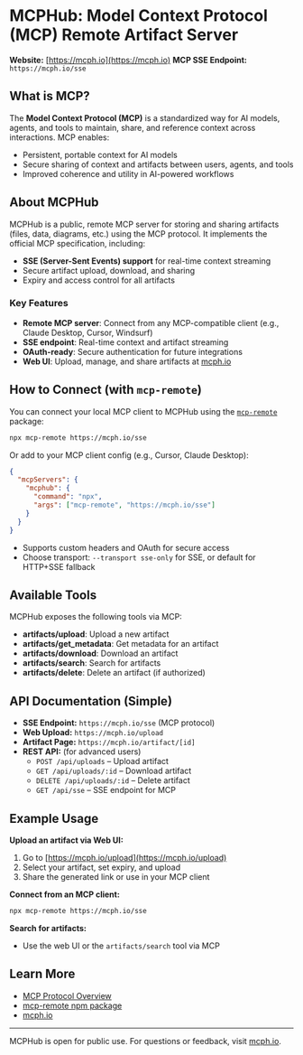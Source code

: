 # MCPHub: Model Context Protocol (MCP) Remote Artifact Server

**Website:** [https://mcph.io](https://mcph.io)
**MCP SSE Endpoint:** `https://mcph.io/sse`

## What is MCP?

The **Model Context Protocol (MCP)** is a standardized way for AI models, agents, and tools to maintain, share, and reference context across interactions. MCP enables:
- Persistent, portable context for AI models
- Secure sharing of context and artifacts between users, agents, and tools
- Improved coherence and utility in AI-powered workflows

## About MCPHub

MCPHub is a public, remote MCP server for storing and sharing artifacts (files, data, diagrams, etc.) using the MCP protocol. It implements the official MCP specification, including:
- **SSE (Server-Sent Events) support** for real-time context streaming
- Secure artifact upload, download, and sharing
- Expiry and access control for all artifacts

### Key Features
- **Remote MCP server**: Connect from any MCP-compatible client (e.g., Claude Desktop, Cursor, Windsurf)
- **SSE endpoint**: Real-time context and artifact streaming
- **OAuth-ready**: Secure authentication for future integrations
- **Web UI**: Upload, manage, and share artifacts at [mcph.io](https://mcph.io)

## How to Connect (with `mcp-remote`)

You can connect your local MCP client to MCPHub using the [`mcp-remote`](https://www.npmjs.com/package/mcp-remote) package:

```sh
npx mcp-remote https://mcph.io/sse
```

Or add to your MCP client config (e.g., Cursor, Claude Desktop):
```json
{
  "mcpServers": {
    "mcphub": {
      "command": "npx",
      "args": ["mcp-remote", "https://mcph.io/sse"]
    }
  }
}
```

- Supports custom headers and OAuth for secure access
- Choose transport: `--transport sse-only` for SSE, or default for HTTP+SSE fallback

## Available Tools

MCPHub exposes the following tools via MCP:
- **artifacts/upload**: Upload a new artifact
- **artifacts/get_metadata**: Get metadata for an artifact
- **artifacts/download**: Download an artifact
- **artifacts/search**: Search for artifacts
- **artifacts/delete**: Delete an artifact (if authorized)

## API Documentation (Simple)

- **SSE Endpoint:** `https://mcph.io/sse` (MCP protocol)
- **Web Upload:** `https://mcph.io/upload`
- **Artifact Page:** `https://mcph.io/artifact/[id]`
- **REST API:** (for advanced users)
  - `POST /api/uploads` – Upload artifact
  - `GET /api/uploads/:id` – Download artifact
  - `DELETE /api/uploads/:id` – Delete artifact
  - `GET /api/sse` – SSE endpoint for MCP

## Example Usage

**Upload an artifact via Web UI:**
1. Go to [https://mcph.io/upload](https://mcph.io/upload)
2. Select your artifact, set expiry, and upload
3. Share the generated link or use in your MCP client

**Connect from an MCP client:**
```sh
npx mcp-remote https://mcph.io/sse
```

**Search for artifacts:**
- Use the web UI or the `artifacts/search` tool via MCP

## Learn More
- [MCP Protocol Overview](https://github.com/cloudflare/agents/tree/main/examples/mcp)
- [mcp-remote npm package](https://www.npmjs.com/package/mcp-remote)
- [mcph.io](https://mcph.io)

---

MCPHub is open for public use. For questions or feedback, visit [mcph.io](https://mcph.io).